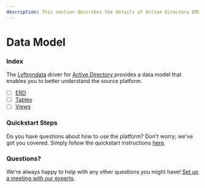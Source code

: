 ```yaml
---
description: This section describes the details of Active Directory ERD, Tables, and Views.
---
```


# Data Model

### Index

The  [Lyftrondata](https://www.lyftrondata.com/) driver for [Active Directory](https://www.lyftrondata.com/integration/active-directory/)[ ](https://www.lyftrondata.com/integration/active-directory/)provides a data model that enables you to better understand the source platform.

* [ ] [ERD](../../../business-analytics/active-directory/data-model/erd.md)
* [ ] [Tables](../../../business-analytics/active-directory/data-model/tables.md)
* [ ] [Views](../../../business-analytics/active-directory/data-model/views.md)

### Quickstart Steps

Do you have questions about how to use the platform? Don't worry; we've got you covered. Simply follow the quickstart instructions [here](../../../../quickstart-steps.md).

### Questions? <a href="#questions" id="questions"></a>

We're always happy to help with any other questions you might have! [Set up a meeting with our experts](https://www.lyftrondata.com/book-a-meeting/).

